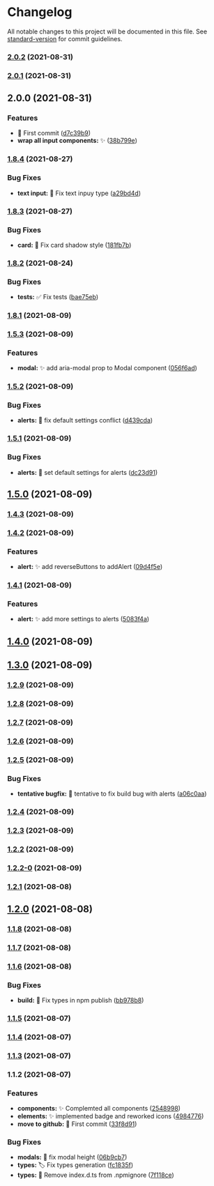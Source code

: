 # Changelog

All notable changes to this project will be documented in this file. See [standard-version](https://github.com/conventional-changelog/standard-version) for commit guidelines.

### [2.0.2](https://github.com/luciancaetano/lens-ui/compare/v2.0.1...v2.0.2) (2021-08-31)

### [2.0.1](https://github.com/luciancaetano/lens-ui/compare/v2.0.0...v2.0.1) (2021-08-31)

## 2.0.0 (2021-08-31)


### Features

* :tada:  First commit ([d7c39b9](https://github.com/luciancaetano/lens-ui/commit/d7c39b9aecad98dd76cccc68e0416557b7f21e63))
* **wrap all input components:** :sparkles: ([38b799e](https://github.com/luciancaetano/lens-ui/commit/38b799e45984dcde1f8faaada437385089ed7d72))

### [1.8.4](https://github.com/luciancaetano/lens-ui/compare/v1.8.3...v1.8.4) (2021-08-27)


### Bug Fixes

* **text input:** :bug:  Fix text inpuy type ([a29bd4d](https://github.com/luciancaetano/lens-ui/commit/a29bd4d6110c6882e5cec240e63e89788f587048))

### [1.8.3](https://github.com/luciancaetano/lens-ui/compare/v1.8.2...v1.8.3) (2021-08-27)


### Bug Fixes

* **card:** :bug:  Fix card shadow style ([181fb7b](https://github.com/luciancaetano/lens-ui/commit/181fb7bada7dee8595da99ad67dcf0ac080fae23))

### [1.8.2](https://github.com/luciancaetano/lens-ui/compare/v1.8.1...v1.8.2) (2021-08-24)


### Bug Fixes

* **tests:** :white_check_mark:  Fix tests ([bae75eb](https://github.com/luciancaetano/lens-ui/commit/bae75eb84f6c4aefd04fe5b7305afa616c9a8062))

### [1.8.1](https://github.com/luciancaetano/lens-ui/compare/v1.5.3...v1.8.1) (2021-08-09)

### [1.5.3](https://github.com/luciancaetano/lens-ui/compare/v1.5.2...v1.5.3) (2021-08-09)


### Features

* **modal:** :sparkles:  add aria-modal prop to Modal component ([056f6ad](https://github.com/luciancaetano/lens-ui/commit/056f6ad7576e4fa0d769e65d892e38415a2258aa))

### [1.5.2](https://github.com/luciancaetano/lens-ui/compare/v1.5.1...v1.5.2) (2021-08-09)


### Bug Fixes

* **alerts:** :bug:  fix default settings conflict ([d439cda](https://github.com/luciancaetano/lens-ui/commit/d439cda61a21c10c5fd22c35a7ae0af62d4e00de))

### [1.5.1](https://github.com/luciancaetano/lens-ui/compare/v1.5.0...v1.5.1) (2021-08-09)


### Bug Fixes

* **alerts:** :bug:  set default settings for alerts ([dc23d91](https://github.com/luciancaetano/lens-ui/commit/dc23d914736a568394ba5247f30932e2afd3f0e5))

## [1.5.0](https://github.com/luciancaetano/lens-ui/compare/v1.4.3...v1.5.0) (2021-08-09)

### [1.4.3](https://github.com/luciancaetano/lens-ui/compare/v1.4.2...v1.4.3) (2021-08-09)

### [1.4.2](https://github.com/luciancaetano/lens-ui/compare/v1.4.1...v1.4.2) (2021-08-09)


### Features

* **alert:** :sparkles:  add reverseButtons to addAlert ([09d4f5e](https://github.com/luciancaetano/lens-ui/commit/09d4f5eccf635c8c5ce89d6c890ab87cbae99b22))

### [1.4.1](https://github.com/luciancaetano/lens-ui/compare/v1.4.0...v1.4.1) (2021-08-09)


### Features

* **alert:** :sparkles:  add more settings to alerts ([5083f4a](https://github.com/luciancaetano/lens-ui/commit/5083f4ae24cd88ce716bffae692b2b900dc60024))

## [1.4.0](https://github.com/luciancaetano/lens-ui/compare/v1.3.0...v1.4.0) (2021-08-09)

## [1.3.0](https://github.com/luciancaetano/lens-ui/compare/v1.2.9...v1.3.0) (2021-08-09)

### [1.2.9](https://github.com/luciancaetano/lens-ui/compare/v1.2.8...v1.2.9) (2021-08-09)

### [1.2.8](https://github.com/luciancaetano/lens-ui/compare/v1.2.7...v1.2.8) (2021-08-09)

### [1.2.7](https://github.com/luciancaetano/lens-ui/compare/v1.2.6...v1.2.7) (2021-08-09)

### [1.2.6](https://github.com/luciancaetano/lens-ui/compare/v1.2.5...v1.2.6) (2021-08-09)

### [1.2.5](https://github.com/luciancaetano/lens-ui/compare/v1.2.4...v1.2.5) (2021-08-09)


### Bug Fixes

* **tentative bugfix:** :bug:  tentative to fix build bug with alerts ([a06c0aa](https://github.com/luciancaetano/lens-ui/commit/a06c0aa3ade1ede1c6e8a69638babfd0bc4fb7d1))

### [1.2.4](https://github.com/luciancaetano/lens-ui/compare/v1.2.3...v1.2.4) (2021-08-09)

### [1.2.3](https://github.com/luciancaetano/lens-ui/compare/v1.2.2...v1.2.3) (2021-08-09)

### [1.2.2](https://github.com/luciancaetano/lens-ui/compare/v1.2.2-0...v1.2.2) (2021-08-09)

### [1.2.2-0](https://github.com/luciancaetano/lens-ui/compare/v1.2.1...v1.2.2-0) (2021-08-09)

### [1.2.1](https://github.com/luciancaetano/lens-ui/compare/v1.2.0...v1.2.1) (2021-08-08)

## [1.2.0](https://github.com/luciancaetano/lens-ui/compare/v1.1.8...v1.2.0) (2021-08-08)

### [1.1.8](https://github.com/luciancaetano/lens-ui/compare/v1.1.7...v1.1.8) (2021-08-08)

### [1.1.7](https://github.com/luciancaetano/lens-ui/compare/v1.1.6...v1.1.7) (2021-08-08)

### [1.1.6](https://github.com/luciancaetano/lens-ui/compare/v1.1.5...v1.1.6) (2021-08-08)


### Bug Fixes

* **build:** :green_heart:  Fix types in npm publish ([bb978b8](https://github.com/luciancaetano/lens-ui/commit/bb978b8ca5d4586c49c722286e6c726efc033002))

### [1.1.5](https://github.com/luciancaetano/lens-ui/compare/v1.1.4...v1.1.5) (2021-08-07)

### [1.1.4](https://github.com/luciancaetano/lens-ui/compare/v1.1.3...v1.1.4) (2021-08-07)

### [1.1.3](https://github.com/luciancaetano/lens-ui/compare/v1.1.2...v1.1.3) (2021-08-07)

### 1.1.2 (2021-08-07)


### Features

* **components:** :sparkles:  Complemted all components ([2548998](https://github.com/luciancaetano/lens-ui/commit/25489983dcd65a1710ee39dbddc229c989d8a068))
* **elements:** :sparkles:  implemented badge and reworked icons ([4984776](https://github.com/luciancaetano/lens-ui/commit/49847768f819ece6964ed042e61ff523fb018c06))
* **move to github:** :tada:  First commit ([33f8d91](https://github.com/luciancaetano/lens-ui/commit/33f8d9111bd55d615dc2384f80e5553ca26f277d))


### Bug Fixes

* **modals:** :bug:  fix modal height ([06b9cb7](https://github.com/luciancaetano/lens-ui/commit/06b9cb79967c00260ba54998728b5c19ed8b9cab))
* **types:** :label:  Fix types generation ([fc1835f](https://github.com/luciancaetano/lens-ui/commit/fc1835fcc6c1d1e8a9b19b56ebb0531340197a16))
* **types:** :see_no_evil:  Remove index.d.ts from .npmignore ([7f118ce](https://github.com/luciancaetano/lens-ui/commit/7f118ce565814b4ad9c851c41969e7ec6a1ffdb1))

